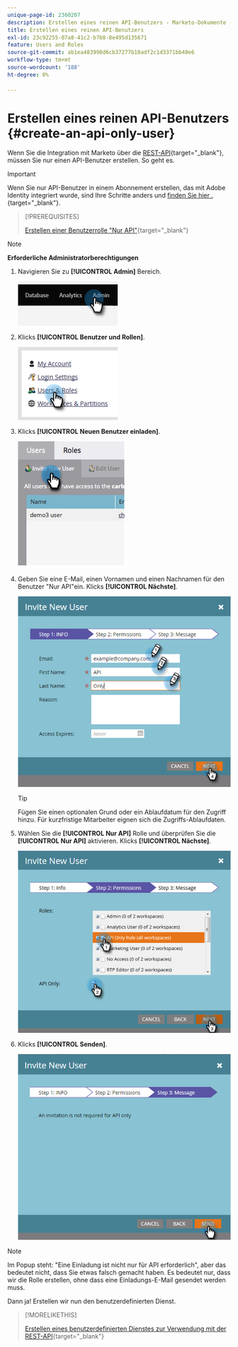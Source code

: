 ```yaml
---
unique-page-id: 2360207
description: Erstellen eines reinen API-Benutzers - Marketo-Dokumente - Produktdokumentation
title: Erstellen eines reinen API-Benutzers
exl-id: 23c92255-07a8-41c2-b7b8-8e495d135671
feature: Users and Roles
source-git-commit: ab1ea483998d6cb37277b18adf2c1d3371bb40e6
workflow-type: tm+mt
source-wordcount: '188'
ht-degree: 0%

---
```


# Erstellen eines reinen API-Benutzers {#create-an-api-only-user}

Wenn Sie die Integration mit Marketo über die [REST-API](https://developers.marketo.com/documentation/rest/){target="_blank"}, müssen Sie nur einen API-Benutzer erstellen. So geht es.

>[!IMPORTANT]
>
>Wenn Sie nur API-Benutzer in einem Abonnement erstellen, das mit Adobe Identity integriert wurde, sind Ihre Schritte anders und [finden Sie hier .](/help/marketo/product-docs/administration/marketo-with-adobe-identity/add-api-only-user-for-adobe-ims-enabled-subscriptions.md){target="_blank"}.

>[!PREREQUISITES]
>
>[Erstellen einer Benutzerrolle &quot;Nur API&quot;](/help/marketo/product-docs/administration/users-and-roles/create-an-api-only-user-role.md){target="_blank"}

>[!NOTE]
>
>**Erforderliche Administratorberechtigungen**

1. Navigieren Sie zu **[!UICONTROL Admin]** Bereich.

   ![](assets/create-an-api-only-user-1.png)

1. Klicks **[!UICONTROL Benutzer und Rollen]**.

   ![](assets/create-an-api-only-user-2.png)

1. Klicks **[!UICONTROL Neuen Benutzer einladen]**.

   ![](assets/create-an-api-only-user-3.png)

1. Geben Sie eine E-Mail, einen Vornamen und einen Nachnamen für den Benutzer &quot;Nur API&quot;ein. Klicks **[!UICONTROL Nächste]**.

   ![](assets/create-an-api-only-user-4.png)

   >[!TIP]
   >
   >Fügen Sie einen optionalen Grund oder ein Ablaufdatum für den Zugriff hinzu. Für kurzfristige Mitarbeiter eignen sich die Zugriffs-Ablaufdaten.

1. Wählen Sie die **[!UICONTROL Nur API]** Rolle und überprüfen Sie die **[!UICONTROL Nur API]** aktivieren. Klicks **[!UICONTROL Nächste]**.

   ![](assets/create-an-api-only-user-5.png)

1. Klicks **[!UICONTROL Senden]**.

   ![](assets/create-an-api-only-user-6.png)

>[!NOTE]
>
>Im Popup steht: &quot;Eine Einladung ist nicht nur für API erforderlich&quot;, aber das bedeutet nicht, dass Sie etwas falsch gemacht haben. Es bedeutet nur, dass wir die Rolle erstellen, ohne dass eine Einladungs-E-Mail gesendet werden muss.

Dann ja! Erstellen wir nun den benutzerdefinierten Dienst.

>[!MORELIKETHIS]
>
>[Erstellen eines benutzerdefinierten Dienstes zur Verwendung mit der REST-API](/help/marketo/product-docs/administration/additional-integrations/create-a-custom-service-for-use-with-rest-api.md){target="_blank"}

